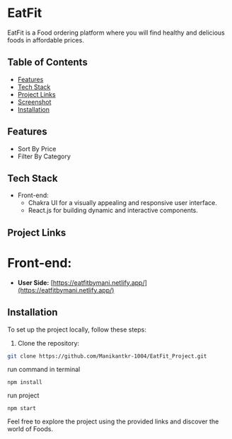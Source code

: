 # EatFit

EatFit is a Food ordering platform where you will find healthy and delicious foods in affordable prices.

## Table of Contents
- [Features](#features)
- [Tech Stack](#Tech-stack)
- [Project Links](#Project-links)
- [Screenshot](#Screenshot)
- [Installation](#installation)



## Features

- Sort By Price
- Filter By Category

## Tech Stack

- Front-end:
  - Chakra UI for a visually appealing and responsive user interface.
  - React.js for building dynamic and interactive components.

## Project Links

# Front-end:

- **User Side:** [https://eatfitbymani.netlify.app/](https://eatfitbymani.netlify.app/)



## Installation
To set up the project locally, follow these steps:

1. Clone the repository:

```bash
git clone https://github.com/Manikantkr-1004/EatFit_Project.git
```

run command in terminal
```
npm install
```

run project
```
npm start
```

Feel free to explore the project using the provided links and discover the world of Foods.